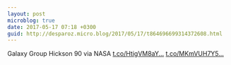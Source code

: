 ```yaml
---
layout: post
microblog: true
date: 2017-05-17 07:18 +0300
guid: http://desparoz.micro.blog/2017/05/17/t864696699314372608.html
---
```

Galaxy Group Hickson 90  via NASA [t.co/HtigVM8aY...](https://t.co/HtigVM8aYv) [t.co/MKmVUH7Y5...](https://t.co/MKmVUH7Y5c)
